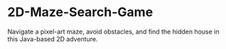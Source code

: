 # 2D-Maze-Search-Game
Navigate a pixel-art maze, avoid obstacles, and find the hidden house in this Java-based 2D adventure.
